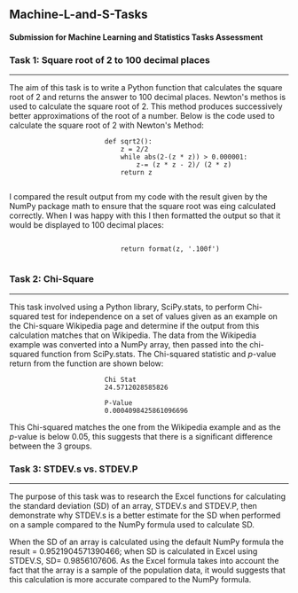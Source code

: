 ## Machine-L-and-S-Tasks
#### Submission for Machine Learning and Statistics Tasks Assessment


### Task 1: Square root of 2 to 100 decimal places
---
The aim of this task is to write a Python function that calculates the square root of 2 and returns the answer to 100 decimal places. Newton's methos is used to calculate the square root of 2. This method produces successively better approximations of the root of a number. Below is the code used to calculate the square root of 2 with Newton's Method:
```
                        def sqrt2():
                            z = 2/2
                            while abs(2-(z * z)) > 0.000001:
                                z-= (z * z - 2)/ (2 * z)
                            return z
        
```
I compared the result output from my code with the result given by the NumPy package math to ensure that the square root was eing calculated correctly. When I was happy with this I then formatted the output so that it would be displayed to 100 decimal places:
```
                        
                            return format(z, '.100f')
        
```


### Task 2: Chi-Square
---
This task involved using a Python library, SciPy.stats, to perform Chi-squared test for independence on a set of values given as an example on the Chi-square Wikipedia page and determine if the output from this calculation matches that on Wikipedia. The data from the Wikipedia example was converted into a NumPy array, then passed into the chi-squared function from SciPy.stats. The Chi-squared statistic and *p*-value return from the function are shown below:

                            Chi Stat
                            24.5712028585826

                            P-Value
                            0.0004098425861096696

This Chi-squared matches the one from the Wikipedia example and as the *p*-value is below 0.05, this suggests that there is a significant difference between the 3 groups. 


### Task 3: STDEV.s vs. STDEV.P
---
The purpose of this task was to research the Excel functions for calculating the standard deviation (SD) of an array, STDEV.s and STDEV.P, then demonstrate why STDEV.s is a better estimate for the SD when performed on a sample compared to the NumPy formula used to calculate SD. 

When the SD of an array is calculated using the default NumPy formula the result = 0.9521904571390466; when SD is calculated in Excel using STDEV.S, SD= 0.9856107606. As the Excel formula takes into account the fact that the array is a sample of the population data, it would suggests that this calculation is more accurate compared to the NumPy formula.









































